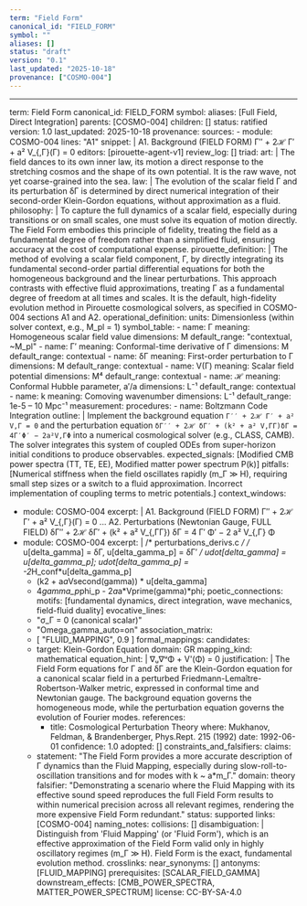 ```yaml
---
term: "Field Form"
canonical_id: "FIELD_FORM"
symbol: ""
aliases: []
status: "draft"
version: "0.1"
last_updated: "2025-10-18"
provenance: ["COSMO-004"]
---
```


---
term: Field Form
canonical_id: FIELD_FORM
symbol: 
aliases: [Full Field, Direct Integration]
parents: [COSMO-004]
children: []
status: ratified
version: 1.0
last_updated: 2025-10-18
provenance:
  sources:
    - module: COSMO-004
      lines: "A1"
      snippet: |
        A1. Background (FIELD FORM)
        Γ′′ + 2ℋ Γ′ + a² V_{,Γ}(Γ) = 0
  editors: [pirouette-agent-v1]
  review_log: []
triad:
  art: |
    The field dances to its own inner law, its motion a direct response to the stretching cosmos and the shape of its own potential. It is the raw wave, not yet coarse-grained into the sea.
  law: |
    The evolution of the scalar field Γ and its perturbation δΓ is determined by direct numerical integration of their second-order Klein-Gordon equations, without approximation as a fluid.
  philosophy: |
    To capture the full dynamics of a scalar field, especially during transitions or on small scales, one must solve its equation of motion directly. The Field Form embodies this principle of fidelity, treating the field as a fundamental degree of freedom rather than a simplified fluid, ensuring accuracy at the cost of computational expense.
pirouette_definition: |
  The method of evolving a scalar field component, Γ, by directly integrating its fundamental second-order partial differential equations for both the homogeneous background and the linear perturbations. This approach contrasts with effective fluid approximations, treating Γ as a fundamental degree of freedom at all times and scales. It is the default, high-fidelity evolution method in Pirouette cosmological solvers, as specified in COSMO-004 sections A1 and A2.
operational_definition:
  units: Dimensionless (within solver context, e.g., M_pl = 1)
  symbol_table:
    - name: Γ
      meaning: Homogeneous scalar field value
      dimensions: M
      default_range: "contextual, ~M_pl"
    - name: Γ′
      meaning: Conformal-time derivative of Γ
      dimensions: M
      default_range: contextual
    - name: δΓ
      meaning: First-order perturbation to Γ
      dimensions: M
      default_range: contextual
    - name: V(Γ)
      meaning: Scalar field potential
      dimensions: M⁴
      default_range: contextual
    - name: ℋ
      meaning: Conformal Hubble parameter, a′/a
      dimensions: L⁻¹
      default_range: contextual
    - name: k
      meaning: Comoving wavenumber
      dimensions: L⁻¹
      default_range: 1e-5 – 10 Mpc⁻¹
  measurement:
    procedures:
      - name: Boltzmann Code Integration
        outline: |
          Implement the background equation `Γ′′ + 2ℋ Γ′ + a² V,Γ = 0` and the perturbation equation `δΓ′′ + 2ℋ δΓ′ + (k² + a² V,ΓΓ)δΓ = 4Γ′Φ′ − 2a²V,ΓΦ` into a numerical cosmological solver (e.g., CLASS, CAMB). The solver integrates this system of coupled ODEs from super-horizon initial conditions to produce observables.
        expected_signals: [Modified CMB power spectra (TT, TE, EE), Modified matter power spectrum P(k)]
        pitfalls: [Numerical stiffness when the field oscillates rapidly (m_Γ ≫ H), requiring small step sizes or a switch to a fluid approximation. Incorrect implementation of coupling terms to metric potentials.]
context_windows:
  - module: COSMO-004
    excerpt: |
      A1. Background (FIELD FORM)
      Γ′′ + 2ℋ Γ′ + a² V_{,Γ}(Γ) = 0
      ...
      A2. Perturbations (Newtonian Gauge, FULL FIELD)
      δΓ′′ + 2ℋ δΓ′ + (k² + a² V_{,ΓΓ}) δΓ = 4 Γ′ Φ′ − 2 a² V_{,Γ} Φ
  - module: COSMO-004
    excerpt: |
      /* perturbations_derivs.c */
      /* u[delta_gamma] = δΓ, u[delta_gamma_p] = δΓ′ */
      udot[delta_gamma]    = u[delta_gamma_p];
      udot[delta_gamma_p]  = -2*H_conf*u[delta_gamma_p]
      - (k2 + a*a*Vsecond(gamma)) * u[delta_gamma]
      + 4*gamma_p*phi_p - 2*a*a*Vprime(gamma)*phi;
poetic_connections:
  motifs: [fundamental dynamics, direct integration, wave mechanics, field-fluid duality]
  evocative_lines:
    - "σ_Γ = 0 (canonical scalar)"
    - "Omega_gamma_auto=on"
  association_matrix:
    - [ "FLUID_MAPPING", 0.9 ]
formal_mappings:
  candidates:
    - target: Klein-Gordon Equation
      domain: GR
      mapping_kind: mathematical
      equation_hint: |
        ∇ᵤ∇ᵘΦ + V'(Φ) = 0
      justification: |
        The Field Form equations for Γ and δΓ are the Klein-Gordon equation for a canonical scalar field in a perturbed Friedmann-Lemaître-Robertson-Walker metric, expressed in conformal time and Newtonian gauge. The background equation governs the homogeneous mode, while the perturbation equation governs the evolution of Fourier modes.
      references:
        - title: Cosmological Perturbation Theory
          where: Mukhanov, Feldman, & Brandenberger, Phys.Rept. 215 (1992)
          date: 1992-06-01
      confidence: 1.0
  adopted: []
constraints_and_falsifiers:
  claims:
    - statement: "The Field Form provides a more accurate description of Γ dynamics than the Fluid Mapping, especially during slow-roll-to-oscillation transitions and for modes with k ~ a*m_Γ."
      domain: theory
      falsifier: "Demonstrating a scenario where the Fluid Mapping with its effective sound speed reproduces the full Field Form results to within numerical precision across all relevant regimes, rendering the more expensive Field Form redundant."
      status: supported
      links: [COSMO-004]
naming_notes:
  collisions: []
  disambiguation: |
    Distinguish from 'Fluid Mapping' (or 'Fluid Form'), which is an effective approximation of the Field Form valid only in highly oscillatory regimes (m_Γ ≫ H). Field Form is the exact, fundamental evolution method.
crosslinks:
  near_synonyms: []
  antonyms: [FLUID_MAPPING]
  prerequisites: [SCALAR_FIELD_GAMMA]
  downstream_effects: [CMB_POWER_SPECTRA, MATTER_POWER_SPECTRUM]
license: CC-BY-SA-4.0